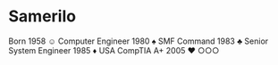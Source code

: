 # Samerilo
Born 1958 ☺ Computer Engineer 1980 ♠ SMF Command 1983 ♣ Senior System Engineer 1985 ♦ USA CompTIA A+ 2005 ♥ ○○○
